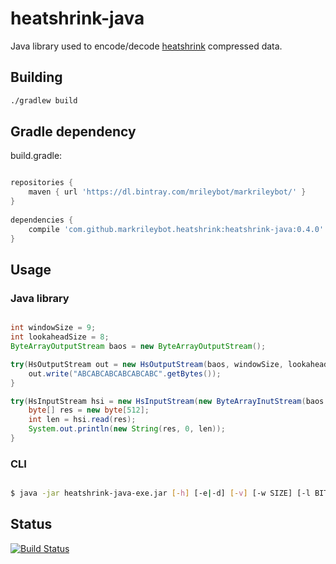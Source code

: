 # heatshrink-java

Java library used to encode/decode [heatshrink] compressed data.

## Building

```bash
./gradlew build
```

## Gradle dependency

build.gradle:

```groovy

repositories {
	maven { url 'https://dl.bintray.com/mrileybot/markrileybot/' }
}
    
dependencies {
	compile 'com.github.markrileybot.heatshrink:heatshrink-java:0.4.0'
}

```

## Usage

### Java library

```java

int windowSize = 9;
int lookaheadSize = 8;
ByteArrayOutputStream baos = new ByteArrayOutputStream();

try(HsOutputStream out = new HsOutputStream(baos, windowSize, lookaheadSize)) {
	out.write("ABCABCABCABCABCABC".getBytes());
}

try(HsInputStream hsi = new HsInputStream(new ByteArrayInutStream(baos.toByteArray()), windowSize, lookaheadSize)) {
	byte[] res = new byte[512];
	int len = hsi.read(res);
	System.out.println(new String(res, 0, len));
}

```

### CLI

```bash

$ java -jar heatshrink-java-exe.jar [-h] [-e|-d] [-v] [-w SIZE] [-l BITS] [IN_FILE] [OUT_FILE]

```

## Status
[![Build Status](https://github.com/markrileybot/heatshrink-java/actions/workflows/gradle-publish.yml/badge.svg)](https://github.com/markrileybot/heatshrink-java/actions/workflows/gradle-publish.yml)

[heatshrink]: https://github.com/atomicobject/heatshrink

